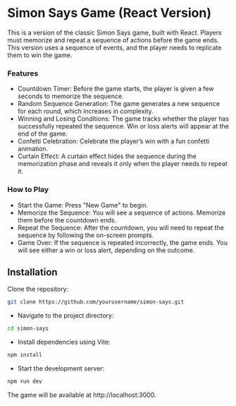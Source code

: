 
# Simon Says Game (React Version)
This is a version of the classic Simon Says game, built with React. Players must memorize and repeat a sequence of actions before the game ends. This version uses a sequence of events, and the player needs to replicate them to win the game.

### Features
- Countdown Timer: Before the game starts, the player is given a few seconds to memorize the sequence.
- Random Sequence Generation: The game generates a new sequence for each round, which increases in complexity.
- Winning and Losing Conditions: The game tracks whether the player has successfully repeated the sequence. Win or loss alerts will appear at the end of the game.
- Confetti Celebration: Celebrate the player’s win with a fun confetti animation.
- Curtain Effect: A curtain effect hides the sequence during the memorization phase and reveals it only when the player needs to repeat it.


### How to Play
- Start the Game: Press "New Game" to begin.
- Memorize the Sequence: You will see a sequence of actions. Memorize them before the countdown ends.
- Repeat the Sequence: After the countdown, you will need to repeat the sequence by following the on-screen prompts.
- Game Over: If the sequence is repeated incorrectly, the game ends. You will see either a win or loss alert, depending on the outcome.

## Installation
Clone the repository:

```bash
git clone https://github.com/yourusername/simon-says.git
```
- Navigate to the project directory:

```bash
cd simon-says
```
- Install dependencies using Vite:

```bash
npm install
```


- Start the development server:

```bash
npm run dev
```

The game will be available at http://localhost:3000.